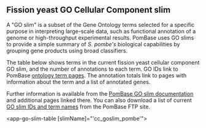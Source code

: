 ## Fission yeast GO Cellular Component slim

A "GO slim" is a subset of the Gene Ontology terms selected for a
specific purpose in interpreting large-scale data, such as functional
annotation of a genome or high-throughput experimental
results. PomBase uses GO slims to provide a simple summary of
*S. pombe's* biological capabilities by grouping gene products using
broad classifiers.

The table below shows terms in the current fission yeast cellular
component GO slim, and the number of annotations to each term. GO IDs
link to PomBase [ontology term
pages](/documentation/ontology-term-page). The annotation totals link
to pages with information about the term and a list of annotated
genes.

Further information is available from the [PomBase GO slim
documentation](documentation/pombase-go-slim-documentation) and
additional pages linked there. You can also download a list of current
[GO slim IDs and term
names](ftp://ftp.pombase.org/nightly_update/misc/bp_goslim_pombe_ids_and_names.tsv)
from the PomBase FTP site.

<app-go-slim-table [slimName]="'cc_goslim_pombe'"></app-go-slim-table>


